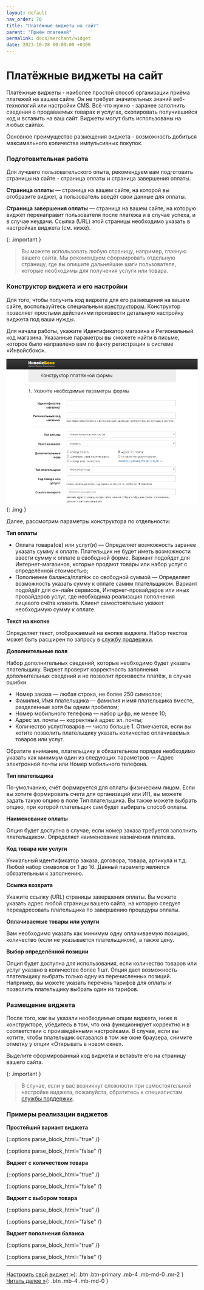 ```yaml
---
layout: default
nav_order: 70
title: "Платёжные виджеты на сайт"
parent: "Приём платежей"
permalink: docs/merchant/widget
date: 2023-10-28 00:00:00 +0300
---
```


# Платёжные виджеты на сайт

Платёжные виджеты - наиболее простой способ организации приёма платежей на вашем сайте. Он не требует
значительных знаний веб-технологий или настройки CMS. Всё что нужно - заранее заполнить сведения о
продаваемых товарах и услугах, скопировать получившийся код и вставить на ваш сайт. Виджеты могут
быть использованы на любых сайтах.

Основное преимущество размещения виджета - возможность добиться максимального количества импульсивных
покупок.

### Подготовительная работа

Для лучшего пользовательского опыта, рекомендуем вам подготовить страницы на сайте - страница оплаты и
страница завершения оплаты.

**Страница оплаты** — страница на вашем сайте, на которой вы отобразите виджет, а пользователь введёт
свои данные для оплаты.

**Страница завершения оплаты** — страница на вашем сайте, на которую виджет перенаправит пользователя
после платежа и в случае успеха, и в случае неудачи. Ссылка (URL) этой страницы необходимо указать в
настройках виджета (см. ниже).

{: .important }
> Вы можете использовать любую страницу, например, главную вашего сайта. Мы рекомендуем сформировать
отдельную страницу, где вы опишите дальнейшие шаги пользователя, которые необходимы для получения услуги
или товара.

### Конструктор виджета и его настройки

Для того, чтобы получить код виджета для его размещения на вашем сайте, воспользуйтесь специальным
[конструктором](https://widget.invoicebox.ru/?utm_source=docs). Конструктор позволяет простыми действиями
произвести детальную настройку виджета под ваши нужды.

Для начала работы, укажите Идентификатор магазина и Региональный код магазина. Указанные параметры
вы сможете найти в письме, которое было направлено вам по факту регистрации в системе «Инвойсбокс».

![FormConstructor](/assets/images/widget/formconstructor.png){: .img }

Далее, рассмотрим параметры конструктора по отдельности:

**Тип оплаты**

- Оплата товара(ов) или услуг(и) — Определяет возможность заранее указать сумму к оплате. Плательщик
не будет иметь возможности ввести сумму к оплате в свободной форме. Вариант подойдет для Интернет-магазинов, которые
продают товары или набор услуг с определённой стоимостью;
- Пополнение баланса/платёж со свободной суммой — Определяет возможность указать сумму к оплате самим плательщиком.
Вариант подойдёт для он-лайн сервисов, Интернет-провайдеров или иных провайдеров услуг, где необходима реализация
пополнения лицевого счёта клиента. Клиент самостоятельно укажет необходимую сумму к оплате.

**Текст на кнопке**

Определяет текст, отображаемый на кнопке виджета. Набор текстов может быть расширен по запросу в
[службу поддержки](https://www.invoicebox.ru/ru/contacts/feedback.html).

**Дополнительные поля**

Набор дополнительных сведений, которые необходимо будет указать плательщику. Виджет проверит корректность
заполнения дополнительных сведений и не позволит произвести платёж, в случае ошибки.

- Номер заказа — любая строка, не более 250 символов;
- Фамилия, Имя плательщика — фамилия и имя плательщика вместе, разделенные хотя бы одним пробелом;
- Номер мобильного телефона — набор цифр, не менее 10;
- Адрес эл. почты — корректный адрес эл. почты;
- Количество услуг/товаров — число больше 1. Отмечается, если вы хотите позволить плательщику указать количество оплачиваемых товаров или услуг.

Обратите внимание, плательщику в обязательном порядке необходимо указать как минимум один из следующих параметров —
Адрес электронной почты или Номер мобильного телефона.

**Тип плательщика**

По-умолчанию, счёт формируется для оплаты физическим лицом. Если вы хотите формировать счета для организаций или ИП,
вы можете задать такую опцию в поле Тип плательщика. Вы также можете выбрать опцию, при которой плательщик сам будет
выбирать способ оплаты.

**Наименование оплаты**

Опция будет доступна в случае, если номер заказа требуется заполнить плательщиком. Определяет наименование назначения платежа.

**Код товара или услуги**

Уникальный идентификатор заказа, договора, товара, артикула и т.д. Любой набор символов от 1 до 16. Данный параметр является
обязательным к заполнению.

**Ссылка возврата**

Укажите ссылку (URL) страницы завершения оплаты. Вы можете указать адрес любой страницы вашего сайта, на которую следует
переадресовать плательщика по завершению процедуры оплаты.

**Оплачиваемые товары или услуги**

Вам необходимо указать как минимум одну оплачиваемую позицию, количество (если не указывается плательщиком), а также цену.

**Выбор определённой позиции**

Опция будет доступна для использования, если количество товаров или услуг указано в количестве более 1 шт. Опция дает возможность
плательщику выбрать только одну из перечисленных позиций. Например, вы можете указать перечень тарифов для оплаты и позволить
плательщику выбрать один из тарифов.


### Размещение виджета

После того, как вы указали необходимые опции виджета, ниже в конструкторе, убедитесь в том, что она функционирует
корректно и в соответствии с произведёнными настройками. В случае, если вы хотите, чтобы плательщик оставался в том же
окне браузера, снимите отметку у опции «Открывать в новом окне».

Выделите сформированный код виджета и вставьте его на страницу вашего сайта.

{: .important }
> В случае, если у вас возникнут сложности при самостоятельной настройке виджета,
пожалуйста, обратитесь к специалистам [службы поддержки](https://www.invoicebox.ru/ru/contacts/feedback.html).


### Примеры реализации виджетов

**Простейший вариант виджета**

{::options parse_block_html="true" /}
<div id="InvoiceboxWidgetDiv-2304191633515" data-version="20230419"></div><script type="text/javascript"> var s = document.createElement("script"); s.setAttribute("type", "text/javascript" ); s.setAttribute("src", "https://widget.invoicebox.ru/js/widget/widget.min.js?_=" + Math.floor(Math.random() * 100000000) ); s.onload = function() { InvoiceBoxWidget2304191633515 = {}; InvoiceBoxWidget(InvoiceBoxWidget2304191633515); InvoiceBoxWidget2304191633515.init({ "widget_id" : "2304191633515", "widget_version" : "3", "widget_button_type" : "1", "widget_order_type" : "1", "widget_payment_type" : "1", "widget_addfields" : "participant_order_id,person_email", "widget_goods" : "eNqLrlYqqSxIVbJSKk4tKstMTlXSUcpLzAUJXJh4YceF3Re2XmxSuLD3wgaFiy0X9l1suNh8YQ9QTW5qYnFpEUjZxY6LTUCBwtLEvJLMkkqgiCGQW1AEMstKydTAAMgrSywBso2VamMBs2ssjg==", "widget_person_type" : "1", "widget_target_blank" : "1", "itransfer_language_id" : "1", "itransfer_participant_id" : "131", "itransfer_order_id" : "", "itransfer_participant_ident" : "78043", "itransfer_url_return" : "123", }, 600, "auto", "InvoiceboxWidgetDiv-2304191633515"); }; (document.getElementsByTagName("head")[0] || document.documentElement).appendChild(s);</script>
{::options parse_block_html="false" /}

**Виджет с количеством товара**

{::options parse_block_html="true" /}
<div id="InvoiceboxWidgetDiv-2304191648438" data-version="20230419"></div><script type="text/javascript"> var s = document.createElement("script"); s.setAttribute("type", "text/javascript" ); s.setAttribute("src", "https://widget.invoicebox.ru/js/widget/widget.min.js?_=" + Math.floor(Math.random() * 100000000) ); s.onload = function() { InvoiceBoxWidget2304191648438 = {}; InvoiceBoxWidget(InvoiceBoxWidget2304191648438); InvoiceBoxWidget2304191648438.init({ "widget_id" : "2304191648438", "widget_version" : "3", "widget_button_type" : "1", "widget_order_type" : "1", "widget_payment_type" : "1", "widget_addfields" : "participant_order_id,quantity,person_email", "widget_goods" : "eNqLrlYqqSxIVbJSKk4tKstMTlXSUcpLzAUJXJh4YceF3Re2XmxSuLD3wgaFiy0X9l1suNh8YQ9QTW5qYnFpEUjZxY6LTUCBwtLEvJLMkkolq7zSnBwdpYIikGFWSqYGBkDZssQSINtYqTYWAP01LdQ=", "widget_person_type" : "1", "widget_target_blank" : "1", "itransfer_language_id" : "1", "itransfer_participant_id" : "131", "itransfer_order_id" : "", "itransfer_participant_ident" : "78043", "itransfer_url_return" : "123", }, 600, "auto", "InvoiceboxWidgetDiv-2304191648438"); }; (document.getElementsByTagName("head")[0] || document.documentElement).appendChild(s);</script>
{::options parse_block_html="false" /}

**Виджет с выбором товара**

{::options parse_block_html="true" /}
<div id="InvoiceboxWidgetDiv-2304191652341" data-version="20230419"></div><script type="text/javascript"> var s = document.createElement("script"); s.setAttribute("type", "text/javascript" ); s.setAttribute("src", "https://widget.invoicebox.ru/js/widget/widget.min.js?_=" + Math.floor(Math.random() * 100000000) ); s.onload = function() { InvoiceBoxWidget2304191652341 = {}; InvoiceBoxWidget(InvoiceBoxWidget2304191652341); InvoiceBoxWidget2304191652341.init({ "widget_id" : "2304191652341", "widget_version" : "3", "widget_button_type" : "1", "widget_order_type" : "1", "widget_payment_type" : "1", "widget_addfields" : "quantity,person_email", "widget_goods" : "eNqLrlYqqSxIVbJSKk4tKstMTlXSUcpLzAUJXJh4YceF3Re2XmxSuLD3wgaFiy0X9l1suNh8YY/ChX0XNl7svth+Ye/F7gs7gVpyUxOLS4tAui52XGwCChSWJuaVZJZUKlnllebk6CgVFIHMtlIy0DMwAEqXJZYAOcZKtTpk2R/mGaBwYfuFDRd2U2J3LABGTmuD", "widget_person_type" : "1", "widget_goods_select" : "1", "widget_target_blank" : "1", "itransfer_language_id" : "1", "itransfer_participant_id" : "131", "itransfer_order_id" : "123", "itransfer_participant_ident" : "78043", }, 600, "auto", "InvoiceboxWidgetDiv-2304191652341"); }; (document.getElementsByTagName("head")[0] || document.documentElement).appendChild(s);</script>
{::options parse_block_html="false" /}

**Виджет пополнения баланса**

{::options parse_block_html="true" /}
<div id="InvoiceboxWidgetDiv-2304191654150" data-version="20230419"></div><script type="text/javascript"> var s = document.createElement("script"); s.setAttribute("type", "text/javascript" ); s.setAttribute("src", "https://widget.invoicebox.ru/js/widget/widget.min.js?_=" + Math.floor(Math.random() * 100000000) ); s.onload = function() { InvoiceBoxWidget2304191654150 = {}; InvoiceBoxWidget(InvoiceBoxWidget2304191654150); InvoiceBoxWidget2304191654150.init({ "widget_id" : "2304191654150", "widget_version" : "3", "widget_button_type" : "3", "widget_order_type" : "1", "widget_payment_type" : "2", "widget_addfields" : "person_email", "widget_goods" : "eNqLrlYqqSxIVbJSKk4tKstMTlXSUcpLzAUJXJh/Yd+F/UC8+8LeC1uBeMeFrQoXNl7YABTYcGHvxcYLGxQubFIA0jsuNl5sAirZc2ErUHtuamJxaRHIhIsdF5uAAoWliXklmSWVQBFDILegCGSNVV5pTo6OUlliCVDYWKk2FgAsY0F2", "widget_person_type" : "1", "widget_target_blank" : "1", "itransfer_language_id" : "1", "itransfer_participant_id" : "131", "itransfer_order_id" : "123", "itransfer_participant_ident" : "78043", }, 600, "auto", "InvoiceboxWidgetDiv-2304191654150"); }; (document.getElementsByTagName("head")[0] || document.documentElement).appendChild(s);</script>
{::options parse_block_html="false" /}
 
---

[Настроить свой виджет &raquo;](https://widget.invoicebox.ru/?utm_source=docs){: .btn .btn-primary .mb-4 .mb-md-0 .mr-2 } [Читать далее &raquo;](/docs/merchant/cms){: .btn .mb-4 .mb-md-0 }
